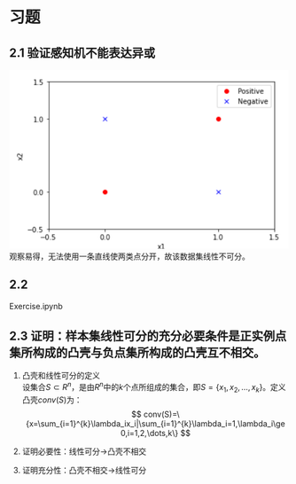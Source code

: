 # 习题
## 2.1 验证感知机不能表达异或
![alt text](image.png)
观察易得，无法使用一条直线使两类点分开，故该数据集线性不可分。

## 2.2
Exercise.ipynb

## 2.3 证明：样本集线性可分的充分必要条件是正实例点集所构成的凸壳与负点集所构成的凸壳互不相交。

1. 凸壳和线性可分的定义  
设集合$S\subset R^n$，是由$R^n$中的$k$个点所组成的集合，即$S=\{x_1,x_2,\dots,x_k\}$。定义凸壳$conv(S)$为：
$$
conv(S)=\{x=\sum_{i=1}^{k}\lambda_ix_i|\sum_{i=1}^{k}\lambda_i=1,\lambda_i\ge 0,i=1,2,\dots,k\}
$$
2. 证明必要性：线性可分$\to$凸壳不相交
   
3. 证明充分性：凸壳不相交$\to$线性可分

